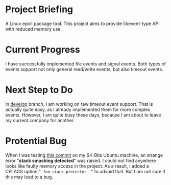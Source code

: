 # Project Briefing
A Linux epoll package tool. This project aims to provide libevent-type API with reduced memory use.

# Current Progress

I have successfully implemented file events and signal events. Both types of events support not only general read/write events, but also timeout events.

# Next Step to Do

In [develop](https://github.com/Andrew-M-C/AMCEpoll/tree/develop) branch, I am working on raw timeout event support. That is actually quite easy, as I already implemented them for more complex events. However, I am quite busy these days, because I am about to leave my current company for another.

# Protential Bug

When I was testing [this commit](https://github.com/Andrew-M-C/AMCEpoll/commit/7af31f7fdb2715a61cbe1d208ff492b5b5d3cbee) on my 64-Bits Ubuntu machine, an strange error "**stack smashing detected**" was raised. I could not find anywhere looks like faulty memory access in the project. As a result, I added a CFLAGS option "`-fno-stack-protector 
`" to advoid that. But I am not sure if this may lead to a bug.



